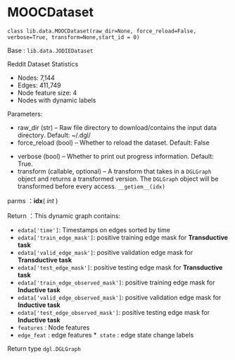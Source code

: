 # MOOCDataset

`class lib.data.MOOCDataset(raw_dir=None, force_reload=False, verbose=True, transform=None,start_id = 0)`

Base : `lib.data.JODIEDataset`

Reddit Dataset Statistics

* Nodes: 7,144
* Edges: 411,749 
* Node feature size: 4
* Nodes with dynamic labels

Parameters:

* raw_dir (str) – Raw file directory to download/contains the input data directory. Default: ~/.dgl/
* force_reload (bool) – Whether to reload the dataset. Default: False

- verbose (bool) – Whether to print out progress information. Default: True.
- transform (callable, optional) – A transform that takes in a `DGLGraph` object and returns a transformed version. The `DGLGraph` object will be transformed before every access.
  `__getiem__(idx)`

parms ：**idx**( *int* )

Return ：This dynamic graph contains:

* `edata['time']`: Timestamps on edges sorted by time
* `edata['train_edge_mask']`: positive training edge mask for **Transductive task**
* `edata['valid_edge_mask']`: positive validation edge mask for **Transductive task**
* `edata['test_edge_mask']`: positive testing edge mask for **Transductive task**
* `edata['train_edge_observed_mask']`: positive training edge mask for **Inductive task**
* `edata['valid_edge_observed_mask']`: positive validation edge mask for **Inductive task**
* `edata['test_edge_observed_mask']`: positive testing edge mask for **Inductive task**
* `features` : Node features
* `edge_feat` : edge features
*` state` :  edge state change labels

Return type
    `dgl.DGLGraph`
